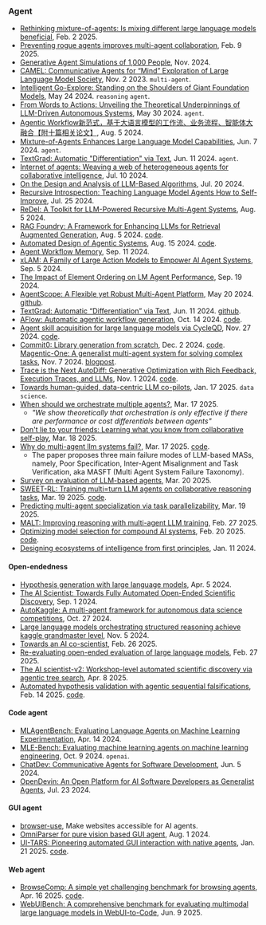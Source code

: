 
### Agent

- [Rethinking mixture-of-agents: Is mixing different large language models beneficial](https://arxiv.org/pdf/2502.00674), Feb. 2 2025.
- [Preventing rogue agents improves multi-agent collaboration](https://arxiv.org/abs/2502.05986), Feb. 9 2025.
- [Generative Agent Simulations of 1,000 People](https://arxiv.org/pdf/2411.10109), Nov. 2024.
- [CAMEL: Communicative Agents for “Mind” Exploration of Large Language Model Society](https://arxiv.org/pdf/2303.17760), Nov. 2 2023. `multi-agent`.
- [Intelligent Go-Explore: Standing on the Shoulders of Giant Foundation Models](https://arxiv.org/pdf/2405.15143), May 24 2024. `reasoning` `agent`.
- [From Words to Actions: Unveiling the Theoretical Underpinnings of LLM-Driven Autonomous Systems](https://arxiv.org/pdf/2405.19883), May 30 2024. `agent`.
- [Agentic Workflow新范式，基于大语言模型的工作流、业务流程、智能体大融合【附十篇相关论文】](https://mp.weixin.qq.com/s/i9QB_OtUboHnoZOKn-oKmA), Aug. 5 2024.
- [Mixture-of-Agents Enhances Large Language Model Capabilities](https://arxiv.org/pdf/2406.04692), Jun. 7 2024. `agent`.
- [TextGrad: Automatic "Differentiation" via Text](https://arxiv.org/abs/2406.07496), Jun. 11 2024. `agent`.
- [Internet of agents: Weaving a web of heterogeneous agents for collaborative intelligence](https://arxiv.org/pdf/2407.07061), Jul. 10 2024.
- [On the Design and Analysis of LLM-Based Algorithms](https://arxiv.org/pdf/2407.14788), Jul. 20 2024.
- [Recursive Introspection: Teaching Language Model Agents How to Self-Improve](https://arxiv.org/pdf/2407.18219), Jul. 25 2024.
- [ReDel: A Toolkit for LLM-Powered Recursive Multi-Agent Systems](https://arxiv.org/pdf/2408.02248), Aug. 5 2024.
- [RAG Foundry: A Framework for Enhancing LLMs for Retrieval Augmented Generation](https://arxiv.org/pdf/2408.02545), Aug. 5 2024. [code](https://github.com/IntelLabs/RAGFoundry).
- [Automated Design of Agentic Systems](https://arxiv.org/pdf/2408.08435), Aug. 15 2024. [code](https://github.com/ShengranHu/ADAS).
- [Agent Workflow Memory](https://arxiv.org/pdf/2409.07429), Sep. 11 2024.
- [xLAM: A Family of Large Action Models to Empower AI Agent Systems](https://arxiv.org/pdf/2409.03215), Sep. 5 2024.
- [The Impact of Element Ordering on LM Agent Performance](https://arxiv.org/pdf/2409.12089), Sep. 19 2024.
- [AgentScope: A Flexible yet Robust Multi-Agent Platform](https://arxiv.org/pdf/2402.14034), May 20 2024. [github](https://github.com/modelscope/agentscope).
- [TextGrad: Automatic “Differentiation” via Text](https://arxiv.org/pdf/2406.07496), Jun. 11 2024. [github](https://github.com/zou-group/textgrad).
- [AFlow: Automatic agentic workflow generation](https://arxiv.org/pdf/2410.10762), Oct. 14 2024. [code](https://github.com/geekan/MetaGPT).
- [Agent skill acquisition for large language models via CycleQD](https://arxiv.org/pdf/2410.14735), Nov. 27 2024. [code](https://github.com/SakanaAI/CycleQD).
- [Commit0: Library generation from scratch](https://arxiv.org/pdf/2412.01769), Dec. 2 2024.
 [code](https://github.com/commit-0/commit0).
[Magentic-One: A generalist multi-agent system for solving complex tasks](https://arxiv.org/pdf/2411.04468), Nov. 7 2024. [blogpost](https://www.microsoft.com/en-us/research/articles/magentic-one-a-generalist-multi-agent-system-for-solving-complex-tasks/).
- [Trace is the Next AutoDiff: Generative Optimization with Rich Feedback, Execution Traces, and LLMs](https://arxiv.org/pdf/2406.16218), Nov. 1 2024. [code](https://microsoft.github.io/Trace/).
- [Towards human-guided, data-centric LLM co-pilots](https://arxiv.org/pdf/2501.10321), Jan. 17 2025. `data science`.
- [When should we orchestrate multiple agents?](https://arxiv.org/pdf/2503.13577), Mar. 17 2025.
  - _"We show theoretically that orchestration is only effective if there are performance or cost differentials between agents"_
- [Don't lie to your friends: Learning what you know from collaborative self-play](https://arxiv.org/abs/2503.14481), Mar. 18 2025.
- [Why do multi-agent llm systems fail?](https://arxiv.org/abs/2503.13657), Mar. 17 2025. [code](https://github.com/multi-agent-systems-failure-taxonomy/MASFT).
  - The paper proposes three main failure modes of LLM-based MASs, namely, Poor Specification, Inter-Agent Misalignment and Task Verification, aka MASFT (Multi Agent System Failure Taxonomy).
- [Survey on evaluation of LLM-based agents](https://arxiv.org/pdf/2503.16416), Mar. 20 2025.
- [SWEET-RL: Training multi=turn LLM agents on collaborative reasoning tasks](https://arxiv.org/pdf/2503.15478), Mar. 19 2025. [code](https://github.com/facebookresearch/sweet_rl).
- [Predicting multi-agent specialization via task parallelizability](https://arxiv.org/pdf/2503.15703), Mar. 19 2025.
- [MALT: Improving reasoning with multi-agent LLM training](https://arxiv.org/pdf/2412.01928), Feb. 27 2025.
- [Optimizing model selection for compound AI systems](https://arxiv.org/pdf/2502.14815), Feb. 20 2025. [code](https://github.com/LLMSELECTOR/LLMSELECTOR).
- [Designing ecosystems of intelligence from first principles](https://arxiv.org/pdf/2212.01354), Jan. 11 2024.

#### Open-endedness

- [Hypothesis generation with large language models](https://arxiv.org/pdf/2404.04326v1), Apr. 5 2024.
- [The AI Scientist: Towards Fully Automated Open-Ended Scientific Discovery](https://arxiv.org/pdf/2408.06292?), Sep. 1 2024.
- [AutoKaggle: A multi-agent framework for autonomous data science competitions](https://arxiv.org/pdf/2410.20424v1), Oct. 27 2024.
- [Large language models orchestrating structured reasoning achieve kaggle grandmaster level](https://arxiv.org/pdf/2411.03562), Nov. 5 2024.
- [Towards an AI co-scientist](https://arxiv.org/abs/2502.18864), Feb. 26 2025.
- [Re-evaluating open-ended evaluation of large language models](https://arxiv.org/pdf/2502.20170), Feb. 27 2025.
- [The AI scientist-v2: Workshop-level automated scientific discovery via agentic tree search](https://pub.sakana.ai/ai-scientist-v2/paper/paper.pdf), Apr. 8 2025.
- [Automated hypothesis validation with agentic sequential falsifications](https://arxiv.org/pdf/2502.09858), Feb. 14 2025. [code](https://github.com/snap-stanford/POPPER).

#### Code agent

- [MLAgentBench: Evaluating Language Agents on Machine Learning Experimentation](https://arxiv.org/pdf/2310.03302), Apr. 14 2024.
- [MLE-Bench: Evaluating machine learning agents on machine learning engineering](https://arxiv.org/pdf/2410.07095), Oct. 9 2024. `openai`.
- [ChatDev: Communicative Agents for Software Development](https://arxiv.org/pdf/2307.07924), Jun. 5 2024.
- [OpenDevin: An Open Platform for AI Software Developers as Generalist Agents](https://arxiv.org/pdf/2407.16741), Jul. 23 2024.

#### GUI agent

- [browser-use](https://github.com/browser-use/browser-use), Make websites accessible for AI agents.
- [OmniParser for pure vision based GUI agent](https://arxiv.org/abs/2408.00203), Aug. 1 2024.
- [UI-TARS: Pioneering automated GUI interaction with native agents](https://arxiv.org/abs/2501.12326), Jan. 21 2025. [code](https://github.com/bytedance/UI-TARS?tab=readme-ov-file).

#### Web agent

- [BrowseComp: A simple yet challenging benchmark for browsing agents](https://arxiv.org/pdf/2504.12516), Apr. 16 2025. [code](https://arxiv.org/pdf/2504.12516).
- [WebUIBench: A comprehensive benchmark for evaluating multimodal large language models in WebUI-to-Code](https://arxiv.org/pdf/2506.07818), Jun. 9 2025.



